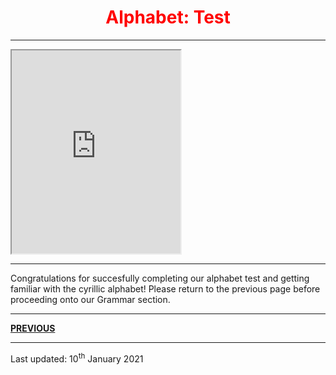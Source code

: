 <div class="container">
<h1 style="text-align:center; color:red;">Alphabet: Test</h1>
 <hr>
 <iframe src="https://h5p.org/h5p/embed/1084486" width="270" height="325" frameborder="5" allow="geolocation *; microphone *; camera *; midi *; encrypted-media *"></iframe><script src="https://h5p.org/sites/all/modules/h5p/library/js/h5p-resizer.js" charset="UTF-8"></script>
<hr>
<p> Congratulations for succesfully completing our alphabet test and getting familiar with the cyrillic alphabet! Please return to the previous page before proceeding onto our Grammar section. </p>
 <hr>
<p> <a style="float:left;" href="https://jameslock98.github.io/SML5202-2020-Final-JamesLock/page2.html" class="btn2"> <b>PREVIOUS</b> </a> </p>
<div style="clear:both;"> </div>
 <hr>
  <p> Last updated: 10<sup>th</sup> January 2021 </p>
